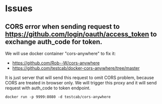 # Issues

## CORS error when sending request to https://github.com/login/oauth/access_token to exchange auth_code for token.
We will use docker container "cors-anywhere" to fix it:
- https://github.com/Rob--W/cors-anywhere
- https://github.com/testcab/docker-cors-anywhere/tree/master

It is just server that will send this request to omit CORS problem, because CORS are treated in browser only.
We will trigger this proxy and it will send request with auth_code to token endpoint.

`docker run -p 9999:8080 -d testcab/cors-anywhere`